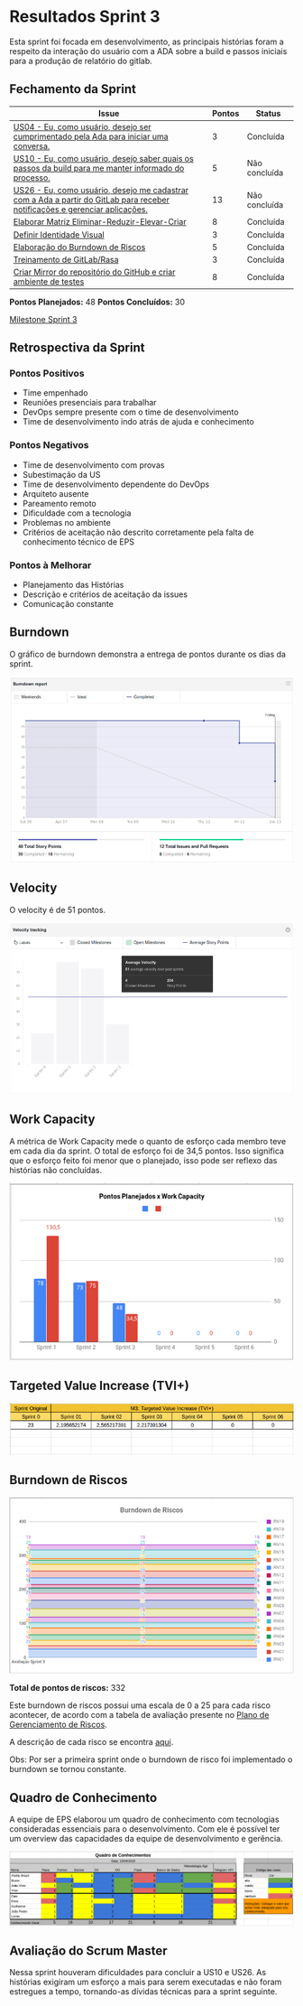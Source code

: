 # Resultados Sprint 3

Esta sprint foi focada em desenvolvimento, as principais histórias foram a respeito da interação do usuário com a ADA sobre a build e passos iniciais para a produção de relatório do gitlab.

## Fechamento da Sprint

| Issue | Pontos | Status |
| ----- | ------ | ------ |
| [US04 - Eu, como usuário, desejo ser cumprimentado pela Ada para iniciar uma conversa.](https://github.com/fga-eps-mds/2019.1-ADA/issues/87) | 3 | Concluída |
| [US10 - Eu, como usuário, desejo saber quais os passos da build para me manter informado do processo.](https://github.com/fga-eps-mds/2019.1-ADA/issues/89) | 5 | Não concluída |
| [US26 - Eu, como usuário, desejo me cadastrar com a Ada a partir do GitLab para receber notificações e gerenciar aplicações.](https://github.com/fga-eps-mds/2019.1-ADA/issues/88) | 13 | Não concluída |
| [Elaborar Matriz Eliminar-Reduzir-Elevar-Criar](https://github.com/fga-eps-mds/2019.1-ADA/issues/90) | 8 | Concluída |
| [Definir Identidade Visual](https://github.com/fga-eps-mds/2019.1-ADA/issues/91) | 3 | Concluída |
| [Elaboração do Burndown de Riscos](https://github.com/fga-eps-mds/2019.1-ADA/issues/92) | 5 | Concluída |
| [Treinamento de GitLab/Rasa](https://github.com/fga-eps-mds/2019.1-ADA/issues/93) | 3 | Concluída |
| [Criar Mirror do repositório do GitHub e criar ambiente de testes](https://github.com/fga-eps-mds/2019.1-ADA/issues/94) | 8 | Concluída |

__Pontos Planejados:__ 48
__Pontos Concluídos:__ 30

[Milestone Sprint 3](https://github.com/fga-eps-mds/2019.1-ADA/milestone/4)

## Retrospectiva da Sprint

### Pontos Positivos

* Time empenhado
* Reuniões presenciais para trabalhar
* DevOps sempre presente com o time de desenvolvimento
* Time de desenvolvimento indo atrás de ajuda e conhecimento

### Pontos Negativos

* Time de desenvolvimento com provas
* Subestimação da US
* Time de desenvolvimento dependente do DevOps
* Arquiteto ausente
* Pareamento remoto
* Dificuldade com a tecnologia
* Problemas no ambiente 
* Critérios de aceitação não descrito corretamente pela falta de conhecimento técnico de EPS

### Pontos à Melhorar

* Planejamento das Histórias
* Descrição e critérios de aceitação da issues
* Comunicação  constante


## Burndown

O gráfico de burndown demonstra a entrega de pontos durante os dias da sprint. 

![](../../assets/img/sprints/sprint3/burndown_sprint3.png)

## Velocity
O velocity é de 51 pontos.

![](../../assets/img/sprints/sprint3/velocity_sprint3.png)

## Work Capacity

A métrica de Work Capacity mede o quanto de esforço cada membro teve em cada dia da sprint. O total de esforço foi de 34,5 pontos. Isso significa que o esforço feito foi menor que o planejado, isso pode ser reflexo das histórias não concluídas.

![](../../assets/img/sprints/sprint3/work_capacity_sprint3.png)


## Targeted Value Increase (TVI+)

![](../../assets/img/sprints/sprint3/tvi_sprint3.png)

## Burndown de Riscos

[![S6](../../assets/img/sprints/sprint3/burndown_de_riscos_sprint3.png "Clique para ver em detalhes")](https://docs.google.com/spreadsheets/d/1G8-T3FLlQzlU4nXsHyqAN90bHexrcHYGM2LAcBi4Ph0/edit#gid=0) 

__Total de pontos de riscos:__ 332

Este burndown de riscos possui uma escala de 0 a 25 para cada risco acontecer, de acordo com a tabela de avaliação presente no [Plano de Gerenciamento de Riscos](https://fga-eps-mds.github.io/2019.1-ADA/#/docs/project/risk_management_plan?id=_53-avalia%c3%a7%c3%a3o-dos-riscos).

A descrição de cada risco se encontra [aqui](https://fga-eps-mds.github.io/2019.1-ADA/#/docs/project/risk_management_plan?id=_4-identifica%c3%a7%c3%a3o-dos-riscos).

Obs: Por ser a primeira sprint onde o burndown de risco foi implementado o burndown se tornou constante.


## Quadro de Conhecimento

A equipe de EPS elaborou um quadro de conhecimento com tecnologias consideradas essenciais para o desenvolvimento. Com ele é possível ter um overview das capacidades da equipe de desenvolvimento e gerência. 

![](../../assets/img/sprints/sprint3/quadro_de_conhecimentos_sprint3.png)

## Avaliação do Scrum Master

Nessa sprint houveram dificuldades para concluir a US10 e US26. As histórias exigiram um esforço a mais para serem executadas e não foram estregues a tempo, tornando-as dívidas técnicas para a sprint seguinte.
